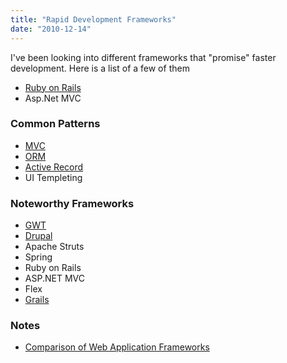 ```yaml
---
title: "Rapid Development Frameworks"
date: "2010-12-14"
---
```


I've been looking into different frameworks that "promise" faster development. Here is a list of a few of them

- [Ruby on Rails](http://en.wikipedia.org/wiki/Ruby_on_Rails)
- Asp.Net MVC

### Common Patterns

- [MVC](http://en.wikipedia.org/wiki/Model%E2%80%93view%E2%80%93controller)
- [ORM](http://en.wikipedia.org/wiki/Object-relational_mapping)
- [Active Record](http://en.wikipedia.org/wiki/Active_record_pattern)
- UI Templeting

### Noteworthy Frameworks

- [GWT](http://en.wikipedia.org/wiki/Google_Web_Toolkit)
- [Drupal](http://en.wikipedia.org/wiki/Drupal)
- Apache Struts
- Spring
- Ruby on Rails
- ASP.NET MVC
- Flex
- [Grails](http://en.wikipedia.org/wiki/Grails_(framework))

### Notes

- [Comparison of Web Application Frameworks](http://en.wikipedia.org/wiki/Comparison_of_web_application_frameworks)
